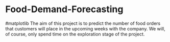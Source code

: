 # Food-Demand-Forecasting
#matplotlib The aim of this project is to predict the number of food orders that customers will place in the upcoming weeks with the company. We will, of course, only spend time on the exploration stage of the project.
